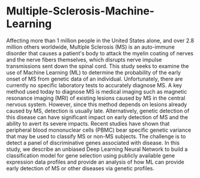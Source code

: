 # Multiple-Sclerosis-Machine-Learning

Affecting more than 1 million people in the United States alone, and over 2.8 million others worldwide, Multiple Sclerosis (MS) is an auto-immune disorder that causes a patient's body to attack the myelin coating of nerves and the nerve fibers themselves, which disrupts nerve impulse transmissions sent down the spinal cord. This study seeks to examine the use of Machine Learning (ML) to determine the probability of the early onset of MS from genetic data of an individual. Unfortunately, there are currently no specific laboratory tests to accurately diagnose MS. A key method used today to diagnose MS is medical imaging such as magnetic resonance imaging (MRI) of existing lesions caused by MS in the central nervous system. However, since this method depends on lesions already caused by MS, detection is usually late.  Alternatively, genetic detection of this disease can have significant impact on early detection of MS and the ability to avert its severe impacts. Recent studies have shown that peripheral blood mononuclear cells (PBMC) bear specific genetic variance that may be used to classify MS or non-MS subjects. The challenge is to detect a panel of discriminative genes associated with disease. In this study, we describe an unbiased Deep Learning Neural Network to build a classification model for gene selection using publicly available gene expression data profiles and provide an analysis of how ML can provide early detection of MS or other diseases via genetic profiles.
